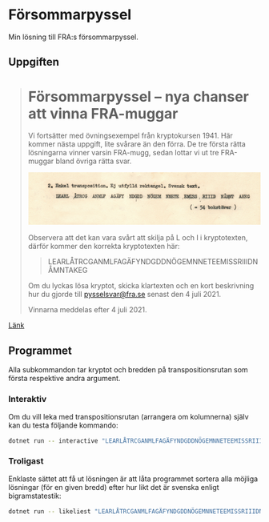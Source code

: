 # Försommarpyssel

Min lösning till FRA:s försommarpyssel.

## Uppgiften

> # Försommarpyssel – nya chanser att vinna FRA-muggar
>
> Vi fortsätter med övningsexempel från kryptokursen 1941. Här kommer nästa
> uppgift, lite svårare än den förra. De tre första rätta lösningarna vinner
> varsin FRA-mugg, sedan lottar vi ut tre FRA-muggar bland övriga rätta svar.
>
> ![junipyssell](./pyssel-juni-webb.png)
>
> Observera att det kan vara svårt att skilja på L och I i kryptotexten, därför
> kommer den korrekta kryptotexten här:
>
> > LEARLÅTRCGANMLFAGÄFYNDGDDNÖGEMNNETEEMISSRIIIDNÅMNTAKEG
>
> Om du lyckas lösa kryptot, skicka klartexten och en kort beskrivning hur du
> gjorde till [pysselsvar@fra.se](mailto:pysselsvar@fra.se) senast den 4 juli 2021.
>
> Vinnarna meddelas efter 4 juli 2021.

[Länk](https://fra.se/nyheter/nyheter/nyhetsarkiv/news/forsommarpysselnyachanserattvinnaframuggar.5.4a54ff3617985e0e305ab.html)

## Programmet

Alla subkommandon tar kryptot och bredden på transpositionsrutan som första
respektive andra argument.

### Interaktiv

Om du vill leka med transpositionsrutan (arrangera om kolumnerna) själv kan du
testa följande kommando:

```sh
dotnet run -- interactive "LEARLÅTRCGANMLFAGÄFYNDGDDNÖGEMNNETEEMISSRIIIDNÅMNTAKEG" 7
```

### Troligast

Enklaste sättet att få ut lösningen är att låta programmet sortera alla möjliga
lösningar (för en given bredd) efter hur likt det är svenska enligt
bigramstatestik:

```sh
dotnet run -- likeliest "LEARLÅTRCGANMLFAGÄFYNDGDDNÖGEMNNETEEMISSRIIIDNÅMNTAKEG" 7 SWE
```
